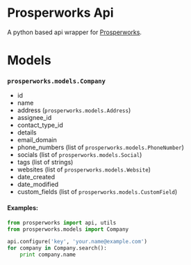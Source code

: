 # Prosperworks Api
A python based api wrapper for [Prosperworks](https://www.prosperworks.com/developer_api).

# Models
### `prosperworks.models.Company`
- id
- name
- address (`prosperworks.models.Address`)
- assignee_id
- contact_type_id
- details
- email_domain
- phone_numbers (list of `prosperworks.models.PhoneNumber`)
- socials (list of `prosperworks.models.Social`)
- tags (list of strings)
- websites (list of `prosperworks.models.Website`)
- date_created
- date_modified
- custom_fields (list of `prosperworks.models.CustomField`)

#### Examples:
```python
from prosperworks import api, utils
from prosperworks.models import Company

api.configure('key', 'your.name@example.com')
for company in Company.search():
    print company.name
```
